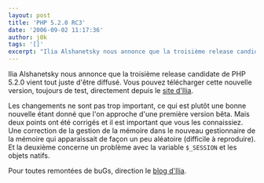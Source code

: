 ```yaml
---
layout: post
title: 'PHP 5.2.0 RC3'
date: '2006-09-02 11:17:36'
author: j0k
tags: '[]'
excerpt: "Ilia Alshanetsky nous annonce que la troisième release candidate de PHP 5.2.0 vient tout juste d'être diffusé.     \nVous pouvez télécharger cette nouvelle version, toujours de test, directement depuis le [site d'Ilia](http://downloads.php.net/ilia/php-5.2.0RC3.tar.gz).  \n  \nLes changements ne sont pas trop important, ce qui est plutôt une      …"
---
```


Ilia Alshanetsky nous annonce que la troisième release candidate de PHP 5.2.0 vient tout juste d'être diffusé.
Vous pouvez télécharger cette nouvelle version, toujours de test, directement depuis le [site d'Ilia](http://downloads.php.net/ilia/php-5.2.0RC3.tar.gz).

Les changements ne sont pas trop important, ce qui est plutôt une bonne nouvelle étant donné que l'on approche d'une première version bêta. Mais deux points ont été corrigés et il est important que vous les connaissiez. Une correction de la gestion de la mémoire dans le nouveau gestionnaire de la mémoire qui apparaissait de façon un peu aléatoire (difficile à reproduire). Et la deuxième concerne un problème avec la variable `$_SESSION` et les objets natifs.

Pour toutes remontées de buGs, direction le [blog d'Ilia](http://ilia.ws/archives/125-php-5.2.0-RC3-Released.html).
